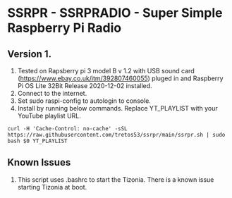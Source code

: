 # SSRPR - SSRPRADIO - Super Simple Raspberry Pi Radio

## Version 1.

1. Tested on Rapsberry pi 3 model B v 1.2 with USB sound card (https://www.ebay.co.uk/itm/392807460055) pluged in and Raspberry Pi OS Lite 32Bit Release 2020-12-02 installed.
2. Connect to the internet.
3. Set sudo raspi-config to autologin to console.
4. Install by running below commands. Replace YT_PLAYLIST with your YouTube playlist URL.

`curl -H 'Cache-Control: no-cache' -sSL https://raw.githubusercontent.com/tretos53/ssrpr/main/ssrpr.sh | sudo bash $0 YT_PLAYLIST`

## Known Issues
1. This script uses .bashrc to start the Tizonia. There is a known issue starting Tizonia at boot.
